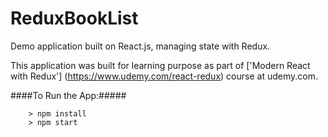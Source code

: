 # ReduxBookList

Demo application built on React.js, managing state with Redux.

This application was built for learning purpose as part of ['Modern React with Redux'] (https://www.udemy.com/react-redux) course at udemy.com.

####To Run the App:#####

```
	> npm install
	> npm start
```
